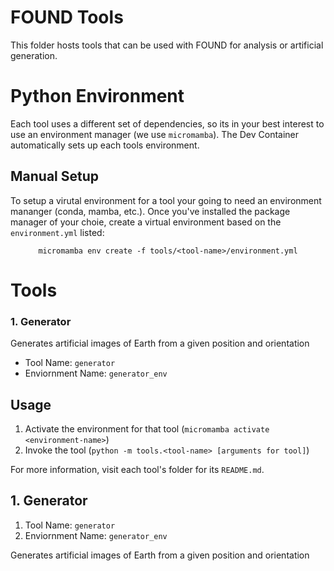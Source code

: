 # FOUND Tools

This folder hosts tools that can be used with FOUND for analysis or artificial generation.

# Python Environment
Each tool uses a different set of dependencies, so its in your best interest to use an environment manager (we use `micromamba`). The Dev Container automatically sets up each tools environment.

## Manual Setup
To setup a virutal environment for a tool your going to need an environment mananger (conda, mamba, etc.). Once you've installed the package manager of your choie, create a virtual environment based on the `environment.yml` listed:
<div align="center">

`micromamba env create -f tools/<tool-name>/environment.yml`

</div>

# Tools
### 1. Generator
   
Generates artificial images of Earth from a given position and orientation
- Tool Name: `generator`
- Enviornment Name: `generator_env`

## Usage
1. Activate the environment for that tool (`micromamba activate <environment-name>`)
2. Invoke the tool (`python -m tools.<tool-name> [arguments for tool]`)


For more information, visit each tool's folder for its `README.md`.
## 1. Generator

1. Tool Name: `generator`
2. Enviornment Name: `generator_env`

Generates artificial images of Earth from a given position and orientation